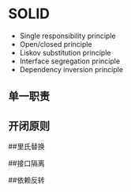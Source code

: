 # SOLID
- Single responsibility principle
- Open/closed principle
- Liskov substitution principle
- Interface segregation principle
- Dependency inversion principle

## 单一职责

## 开闭原则

##里氏替换

##接口隔离

##依赖反转

